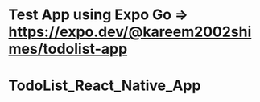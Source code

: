 # Test App using Expo Go => https://expo.dev/@kareem2002shimes/todolist-app
# TodoList_React_Native_App
